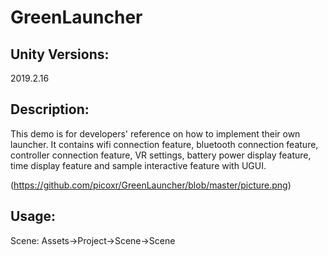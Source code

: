 # GreenLauncher

## Unity Versions:

2019.2.16

## Description:

This demo is for developers' reference on how to implement their own launcher. It contains wifi connection feature, bluetooth connection feature, controller connection feature, VR settings, battery power display feature, time display feature and sample interactive feature with UGUI.

(https://github.com/picoxr/GreenLauncher/blob/master/picture.png)

## Usage:

Scene: Assets->Project->Scene->Scene
